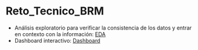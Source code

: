 # Reto_Tecnico_BRM

- Análisis exploratorio para verificar la consistencia de los datos y entrar en contexto con la información: [EDA](https://github.com/Arevalojj2020/Reto_Tecnico_BRM/blob/main/EDA.ipynb)
- Dashboard interactivo: [Dashboard](https://github.com/Arevalojj2020/Reto_Tecnico_BRM/blob/main/Dashboard_BRM.pbix)
